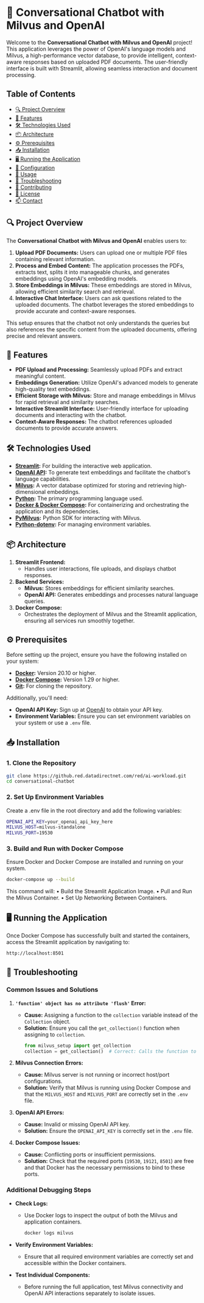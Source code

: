 # 🤖 Conversational Chatbot with Milvus and OpenAI

Welcome to the **Conversational Chatbot with Milvus and OpenAI** project! This application leverages the power of OpenAI's language models and Milvus, a high-performance vector database, to provide intelligent, context-aware responses based on uploaded PDF documents. The user-friendly interface is built with Streamlit, allowing seamless interaction and document processing.

## Table of Contents

- [🔍 Project Overview](#-project-overview)
- [🚀 Features](#-features)
- [🛠️ Technologies Used](#%EF%B8%8F-technologies-used)
- [📦 Architecture](#-architecture)
- [⚙️ Prerequisites](#%EF%B8%8F-prerequisites)
- [📥 Installation](#%EF%B8%8F-installation)
- [🖥️ Running the Application](#%EF%B8%8F-running-the-application)
- [🔧 Configuration](#-configuration)
- [📝 Usage](#-usage)
- [🐞 Troubleshooting](#-troubleshooting)
- [🤝 Contributing](#-contributing)
- [📜 License](#-license)
- [📫 Contact](#-contact)

## 🔍 Project Overview

The **Conversational Chatbot with Milvus and OpenAI** enables users to:

1. **Upload PDF Documents:** Users can upload one or multiple PDF files containing relevant information.
2. **Process and Embed Content:** The application processes the PDFs, extracts text, splits it into manageable chunks, and generates embeddings using OpenAI's embedding models.
3. **Store Embeddings in Milvus:** These embeddings are stored in Milvus, allowing efficient similarity search and retrieval.
4. **Interactive Chat Interface:** Users can ask questions related to the uploaded documents. The chatbot leverages the stored embeddings to provide accurate and context-aware responses.

This setup ensures that the chatbot not only understands the queries but also references the specific content from the uploaded documents, offering precise and relevant answers.

## 🚀 Features

- **PDF Upload and Processing:** Seamlessly upload PDFs and extract meaningful content.
- **Embeddings Generation:** Utilize OpenAI's advanced models to generate high-quality text embeddings.
- **Efficient Storage with Milvus:** Store and manage embeddings in Milvus for rapid retrieval and similarity searches.
- **Interactive Streamlit Interface:** User-friendly interface for uploading documents and interacting with the chatbot.
- **Context-Aware Responses:** The chatbot references uploaded documents to provide accurate answers.

## 🛠️ Technologies Used

- **[Streamlit](https://streamlit.io/):** For building the interactive web application.
- **[OpenAI API](https://openai.com/api/):** To generate text embeddings and facilitate the chatbot's language capabilities.
- **[Milvus](https://milvus.io/):** A vector database optimized for storing and retrieving high-dimensional embeddings.
- **[Python](https://www.python.org/):** The primary programming language used.
- **[Docker & Docker Compose](https://www.docker.com/):** For containerizing and orchestrating the application and its dependencies.
- **[PyMilvus](https://pymilvus.readthedocs.io/):** Python SDK for interacting with Milvus.
- **[Python-dotenv](https://pypi.org/project/python-dotenv/):** For managing environment variables.

## 📦 Architecture

1. **Streamlit Frontend:**
   - Handles user interactions, file uploads, and displays chatbot responses.
2. **Backend Services:**
   - **Milvus:** Stores embeddings for efficient similarity searches.
   - **OpenAI API:** Generates embeddings and processes natural language queries.
3. **Docker Compose:**
   - Orchestrates the deployment of Milvus and the Streamlit application, ensuring all services run smoothly together.

## ⚙️ Prerequisites

Before setting up the project, ensure you have the following installed on your system:

- **[Docker](https://www.docker.com/get-started):** Version 20.10 or higher.
- **[Docker Compose](https://docs.docker.com/compose/install/):** Version 1.29 or higher.
- **[Git](https://git-scm.com/downloads):** For cloning the repository.

Additionally, you'll need:

- **OpenAI API Key:** Sign up at [OpenAI](https://openai.com/) to obtain your API key.
- **Environment Variables:** Ensure you can set environment variables on your system or use a `.env` file.

## 📥 Installation

### 1. Clone the Repository

```bash
git clone https://github.red.datadirectnet.com/red/ai-workload.git
cd conversational-chatbot
```

### 2. Set Up Environment Variables
Create a .env file in the root directory and add the following variables:
```bash
OPENAI_API_KEY=your_openai_api_key_here
MILVUS_HOST=milvus-standalone
MILVUS_PORT=19530
```

### 3. Build and Run with Docker Compose
Ensure Docker and Docker Compose are installed and running on your system.
```bash
docker-compose up --build
```

This command will:
	•	Build the Streamlit Application Image.
	•	Pull and Run the Milvus Container.
	•	Set Up Networking Between Containers.

## 🖥️ Running the Application

Once Docker Compose has successfully built and started the containers, access the Streamlit application by navigating to:
```bash
http://localhost:8501
```

## 🐞 Troubleshooting

### Common Issues and Solutions

1. **`'function' object has no attribute 'flush'` Error:**
   - **Cause:** Assigning a function to the `collection` variable instead of the `Collection` object.
   - **Solution:** Ensure you call the `get_collection()` function when assigning to `collection`.
     ```python
     from milvus_setup import get_collection
     collection = get_collection()  # Correct: Calls the function to get the Collection object
     ```

2. **Milvus Connection Errors:**
   - **Cause:** Milvus server is not running or incorrect host/port configurations.
   - **Solution:** Verify that Milvus is running using Docker Compose and that the `MILVUS_HOST` and `MILVUS_PORT` are correctly set in the `.env` file.

3. **OpenAI API Errors:**
   - **Cause:** Invalid or missing OpenAI API key.
   - **Solution:** Ensure the `OPENAI_API_KEY` is correctly set in the `.env` file.

4. **Docker Compose Issues:**
   - **Cause:** Conflicting ports or insufficient permissions.
   - **Solution:** Check that the required ports (`19530`, `19121`, `8501`) are free and that Docker has the necessary permissions to bind to these ports.

### Additional Debugging Steps

- **Check Logs:**
  - Use Docker logs to inspect the output of both the Milvus and application containers.
    ```bash
    docker logs milvus
    ```

- **Verify Environment Variables:**
  - Ensure that all required environment variables are correctly set and accessible within the Docker containers.

- **Test Individual Components:**
  - Before running the full application, test Milvus connectivity and OpenAI API interactions separately to isolate issues.